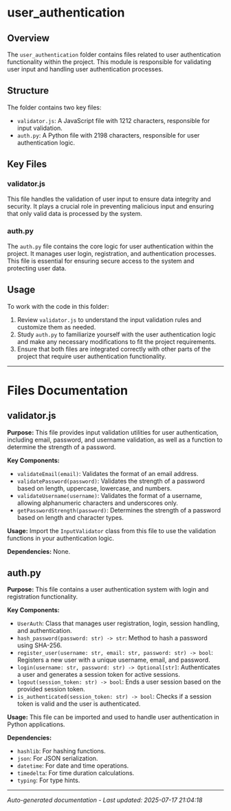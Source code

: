 # user_authentication

## Overview
The `user_authentication` folder contains files related to user authentication functionality within the project. This module is responsible for validating user input and handling user authentication processes.

## Structure
The folder contains two key files:
- `validator.js`: A JavaScript file with 1212 characters, responsible for input validation.
- `auth.py`: A Python file with 2198 characters, responsible for user authentication logic.

## Key Files
### validator.js
This file handles the validation of user input to ensure data integrity and security. It plays a crucial role in preventing malicious input and ensuring that only valid data is processed by the system.

### auth.py
The `auth.py` file contains the core logic for user authentication within the project. It manages user login, registration, and authentication processes. This file is essential for ensuring secure access to the system and protecting user data.

## Usage
To work with the code in this folder:
1. Review `validator.js` to understand the input validation rules and customize them as needed.
2. Study `auth.py` to familiarize yourself with the user authentication logic and make any necessary modifications to fit the project requirements.
3. Ensure that both files are integrated correctly with other parts of the project that require user authentication functionality.

---

# Files Documentation

## validator.js

**Purpose:** This file provides input validation utilities for user authentication, including email, password, and username validation, as well as a function to determine the strength of a password.

**Key Components:**
- `validateEmail(email)`: Validates the format of an email address.
- `validatePassword(password)`: Validates the strength of a password based on length, uppercase, lowercase, and numbers.
- `validateUsername(username)`: Validates the format of a username, allowing alphanumeric characters and underscores only.
- `getPasswordStrength(password)`: Determines the strength of a password based on length and character types.

**Usage:** Import the `InputValidator` class from this file to use the validation functions in your authentication logic.

**Dependencies:** None.

## auth.py

**Purpose:** This file contains a user authentication system with login and registration functionality.

**Key Components:**
- `UserAuth`: Class that manages user registration, login, session handling, and authentication.
- `hash_password(password: str) -> str`: Method to hash a password using SHA-256.
- `register_user(username: str, email: str, password: str) -> bool`: Registers a new user with a unique username, email, and password.
- `login(username: str, password: str) -> Optional[str]`: Authenticates a user and generates a session token for active sessions.
- `logout(session_token: str) -> bool`: Ends a user session based on the provided session token.
- `is_authenticated(session_token: str) -> bool`: Checks if a session token is valid and the user is authenticated.

**Usage:** This file can be imported and used to handle user authentication in Python applications.

**Dependencies:**
- `hashlib`: For hashing functions.
- `json`: For JSON serialization.
- `datetime`: For date and time operations.
- `timedelta`: For time duration calculations.
- `typing`: For type hints.

---
*Auto-generated documentation - Last updated: 2025-07-17 21:04:18*
